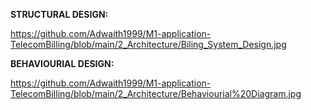 **STRUCTURAL DESIGN:**

https://github.com/Adwaith1999/M1-application-TelecomBilling/blob/main/2_Architecture/Biling_System_Design.jpg


**BEHAVIOURIAL DESIGN:**

https://github.com/Adwaith1999/M1-application-TelecomBilling/blob/main/2_Architecture/Behaviourial%20Diagram.jpg
